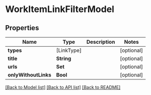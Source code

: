 # WorkItemLinkFilterModel

## Properties
Name | Type | Description | Notes
------------ | ------------- | ------------- | -------------
**types** | [LinkType] |  | [optional] 
**title** | **String** |  | [optional] 
**urls** | **Set<String>** |  | [optional] 
**onlyWithoutLinks** | **Bool** |  | [optional] 

[[Back to Model list]](../README.md#documentation-for-models) [[Back to API list]](../README.md#documentation-for-api-endpoints) [[Back to README]](../README.md)


